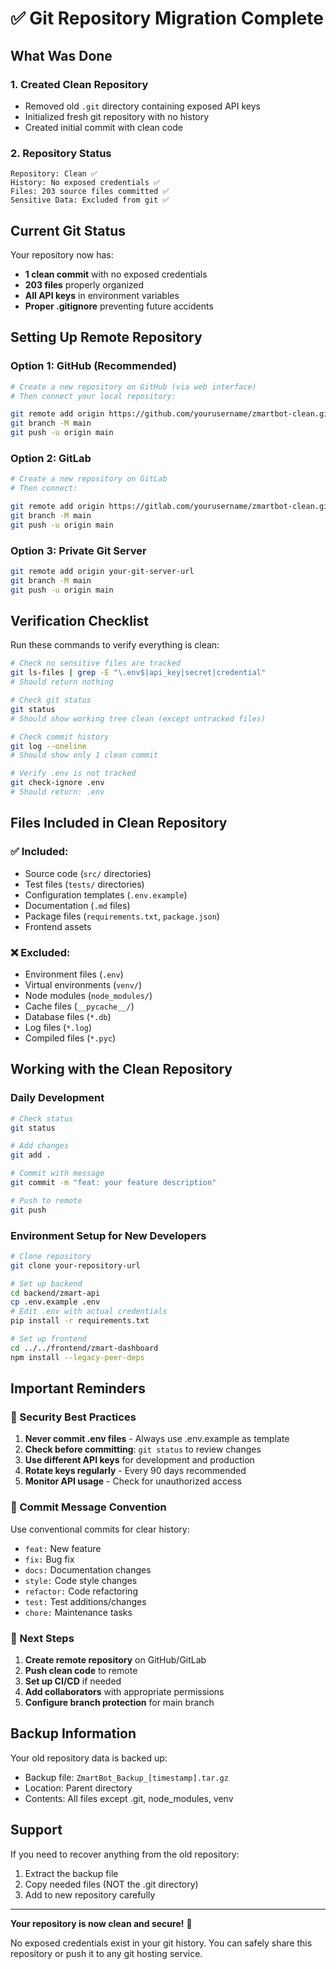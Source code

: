 # ✅ Git Repository Migration Complete

## What Was Done

### 1. Created Clean Repository
- Removed old `.git` directory containing exposed API keys
- Initialized fresh git repository with no history
- Created initial commit with clean code

### 2. Repository Status
```
Repository: Clean ✅
History: No exposed credentials ✅
Files: 203 source files committed ✅
Sensitive Data: Excluded from git ✅
```

## Current Git Status

Your repository now has:
- **1 clean commit** with no exposed credentials
- **203 files** properly organized
- **All API keys** in environment variables
- **Proper .gitignore** preventing future accidents

## Setting Up Remote Repository

### Option 1: GitHub (Recommended)
```bash
# Create a new repository on GitHub (via web interface)
# Then connect your local repository:

git remote add origin https://github.com/yourusername/zmartbot-clean.git
git branch -M main
git push -u origin main
```

### Option 2: GitLab
```bash
# Create a new repository on GitLab
# Then connect:

git remote add origin https://gitlab.com/yourusername/zmartbot-clean.git
git branch -M main
git push -u origin main
```

### Option 3: Private Git Server
```bash
git remote add origin your-git-server-url
git branch -M main
git push -u origin main
```

## Verification Checklist

Run these commands to verify everything is clean:

```bash
# Check no sensitive files are tracked
git ls-files | grep -E "\.env$|api_key|secret|credential"
# Should return nothing

# Check git status
git status
# Should show working tree clean (except untracked files)

# Check commit history
git log --oneline
# Should show only 1 clean commit

# Verify .env is not tracked
git check-ignore .env
# Should return: .env
```

## Files Included in Clean Repository

### ✅ Included:
- Source code (`src/` directories)
- Test files (`tests/` directories)
- Configuration templates (`.env.example`)
- Documentation (`.md` files)
- Package files (`requirements.txt`, `package.json`)
- Frontend assets

### ❌ Excluded:
- Environment files (`.env`)
- Virtual environments (`venv/`)
- Node modules (`node_modules/`)
- Cache files (`__pycache__/`)
- Database files (`*.db`)
- Log files (`*.log`)
- Compiled files (`*.pyc`)

## Working with the Clean Repository

### Daily Development
```bash
# Check status
git status

# Add changes
git add .

# Commit with message
git commit -m "feat: your feature description"

# Push to remote
git push
```

### Environment Setup for New Developers
```bash
# Clone repository
git clone your-repository-url

# Set up backend
cd backend/zmart-api
cp .env.example .env
# Edit .env with actual credentials
pip install -r requirements.txt

# Set up frontend
cd ../../frontend/zmart-dashboard
npm install --legacy-peer-deps
```

## Important Reminders

### 🔐 Security Best Practices
1. **Never commit .env files** - Always use .env.example as template
2. **Check before committing**: `git status` to review changes
3. **Use different API keys** for development and production
4. **Rotate keys regularly** - Every 90 days recommended
5. **Monitor API usage** - Check for unauthorized access

### 📝 Commit Message Convention
Use conventional commits for clear history:
- `feat:` New feature
- `fix:` Bug fix
- `docs:` Documentation changes
- `style:` Code style changes
- `refactor:` Code refactoring
- `test:` Test additions/changes
- `chore:` Maintenance tasks

### 🚀 Next Steps

1. **Create remote repository** on GitHub/GitLab
2. **Push clean code** to remote
3. **Set up CI/CD** if needed
4. **Add collaborators** with appropriate permissions
5. **Configure branch protection** for main branch

## Backup Information

Your old repository data is backed up:
- Backup file: `ZmartBot_Backup_[timestamp].tar.gz`
- Location: Parent directory
- Contents: All files except .git, node_modules, venv

## Support

If you need to recover anything from the old repository:
1. Extract the backup file
2. Copy needed files (NOT the .git directory)
3. Add to new repository carefully

---

**Your repository is now clean and secure!** 🎉

No exposed credentials exist in your git history. You can safely share this repository or push it to any git hosting service.